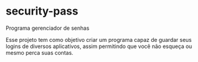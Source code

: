 # security-pass
Programa gerenciador de senhas

Esse projeto tem como objetivo criar um programa capaz de guardar seus logins de diversos aplicativos,
assim permitindo que você não esqueça ou mesmo perca suas contas.
